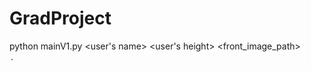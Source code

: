 # GradProject

python mainV1.py <user's name> <user's height> <front_image_path> <side image path> <option>.
